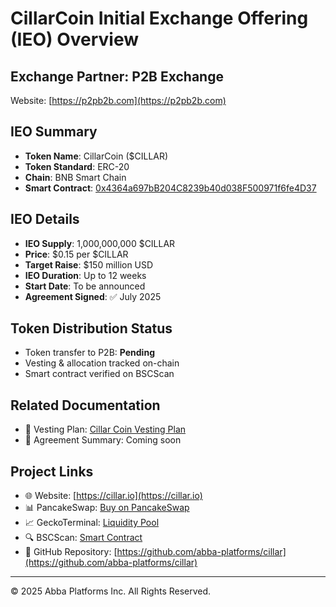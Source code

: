 # CillarCoin Initial Exchange Offering (IEO) Overview

## Exchange Partner: P2B Exchange

Website: [https://p2pb2b.com](https://p2pb2b.com)

## IEO Summary

-   **Token Name**: CillarCoin ($CILLAR)
-   **Token Standard**: ERC-20
-   **Chain**: BNB Smart Chain
-   **Smart Contract**: [0x4364a697bB204C8239b40d038F500971f6fe4D37](https://bscscan.com/token/0x4364a697bB204C8239b40d038F500971f6fe4D37)

## IEO Details

-   **IEO Supply**: 1,000,000,000 $CILLAR
-   **Price**: $0.15 per $CILLAR
-   **Target Raise**: $150 million USD
-   **IEO Duration**: Up to 12 weeks
-   **Start Date**: To be announced
-   **Agreement Signed**: ✅ July 2025

## Token Distribution Status

-   Token transfer to P2B: **Pending**
-   Vesting & allocation tracked on-chain
-   Smart contract verified on BSCScan

## Related Documentation

-   📄 Vesting Plan: [Cillar Coin Vesting Plan](./docsVESTING_PLAN.md)
-   📄 Agreement Summary: Coming soon

## Project Links

-   🌐 Website: [https://cillar.io](https://cillar.io)
-   📊 PancakeSwap: [Buy on PancakeSwap](https://pancakeswap.finance/swap?outputCurrency=0x4364a697bB204C8239b40d038F500971f6fe4D37)
-   📈 GeckoTerminal: [Liquidity Pool](https://www.geckoterminal.com/bsc/pools/0x4364a697bB204C8239b40d038F500971f6fe4D37)
-   🔍 BSCScan: [Smart Contract](https://bscscan.com/token/0x4364a697bB204C8239b40d038F500971f6fe4D37)
-   📁 GitHub Repository: [https://github.com/abba-platforms/cillar](https://github.com/abba-platforms/cillar)

----------

© 2025 Abba Platforms Inc. All Rights Reserved.
